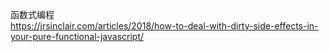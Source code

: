 函数式编程  
https://jrsinclair.com/articles/2018/how-to-deal-with-dirty-side-effects-in-your-pure-functional-javascript/
